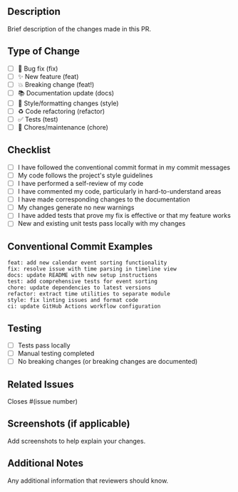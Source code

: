 
## Description
Brief description of the changes made in this PR.

## Type of Change
- [ ] 🐛 Bug fix (fix)
- [ ] ✨ New feature (feat)
- [ ] 💥 Breaking change (feat!)
- [ ] 📚 Documentation update (docs)
- [ ] 🎨 Style/formatting changes (style)
- [ ] ♻️ Code refactoring (refactor)
- [ ] ✅ Tests (test)
- [ ] 🔧 Chores/maintenance (chore)

## Checklist
- [ ] I have followed the conventional commit format in my commit messages
- [ ] My code follows the project's style guidelines
- [ ] I have performed a self-review of my code
- [ ] I have commented my code, particularly in hard-to-understand areas
- [ ] I have made corresponding changes to the documentation
- [ ] My changes generate no new warnings
- [ ] I have added tests that prove my fix is effective or that my feature works
- [ ] New and existing unit tests pass locally with my changes

## Conventional Commit Examples
```
feat: add new calendar event sorting functionality
fix: resolve issue with time parsing in timeline view
docs: update README with new setup instructions
test: add comprehensive tests for event sorting
chore: update dependencies to latest versions
refactor: extract time utilities to separate module
style: fix linting issues and format code
ci: update GitHub Actions workflow configuration
```

## Testing
- [ ] Tests pass locally
- [ ] Manual testing completed
- [ ] No breaking changes (or breaking changes are documented)

## Related Issues
Closes #(issue number)

## Screenshots (if applicable)
Add screenshots to help explain your changes.

## Additional Notes
Any additional information that reviewers should know.
